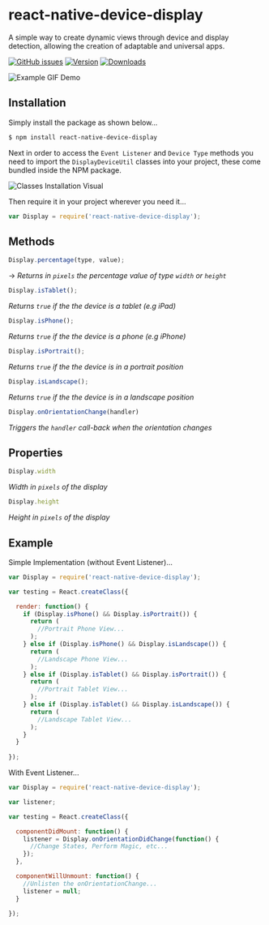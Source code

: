 # react-native-device-display
A simple way to create dynamic views through device and display detection, allowing the creation of adaptable and universal apps.

[![GitHub issues](https://img.shields.io/github/issues/kkjdaniel/react-native-device-display.svg)](https://github.com/kkjdaniel/react-native-device-display/issues)
[![Version](https://img.shields.io/npm/v/react-native-device-display.svg)](https://www.npmjs.com/package/react-native-device-display)
[![Downloads](https://img.shields.io/npm/dm/react-native-device-display.svg)](https://www.npmjs.com/package/react-native-device-display)


![Example GIF Demo](http://i.imgur.com/RKYZf3i.gif)

## Installation

Simply install the package as shown below...
```sh
$ npm install react-native-device-display
```

Next in order to access the `Event Listener` and `Device Type` methods you need to import the `DisplayDeviceUtil` classes into your project, these come bundled inside the NPM package.

![Classes Installation Visual](http://i.imgur.com/vT2qGfr.png)

Then require it in your project wherever you need it...
```javascript
var Display = require('react-native-device-display');
```

## Methods

```javascript
Display.percentage(type, value);
```

->   *Returns in `pixels` the percentage value of type `width` or `height`*

```javascript
Display.isTablet();
```

*Returns `true` if the the device is a tablet (e.g iPad)*

```javascript
Display.isPhone();
```

*Returns `true` if the the device is a phone (e.g iPhone)*

```javascript
Display.isPortrait();
```

*Returns `true` if the the device is in a portrait position*

```javascript
Display.isLandscape();
```

*Returns `true` if the the device is in a landscape position*

```javascript
Display.onOrientationChange(handler)
```

*Triggers the `handler` call-back when the orientation changes*

## Properties

```javascript
Display.width
```

*Width in `pixels` of the display*

```javascript
Display.height
```

*Height in `pixels` of the display*

## Example

Simple Implementation (without Event Listener)...

```javascript
var Display = require('react-native-device-display');

var testing = React.createClass({

  render: function() {
    if (Display.isPhone() && Display.isPortrait()) {
      return (
        //Portrait Phone View...
      );
    } else if (Display.isPhone() && Display.isLandscape()) {
      return (
        //Landscape Phone View...
      );
    } else if (Display.isTablet() && Display.isPortrait()) {
      return (
        //Portrait Tablet View...
      );
    } else if (Display.isTablet() && Display.isLandscape()) {
      return (
        //Landscape Tablet View...
      );
    }
  }
  
});
```

With Event Listener...

```javascript
var Display = require('react-native-device-display');

var listener;

var testing = React.createClass({

  componentDidMount: function() {
    listener = Display.onOrientationDidChange(function() {
      //Change States, Perform Magic, etc...
    });
  },

  componentWillUnmount: function() {
    //Unlisten the onOrientationChange...
    listener = null;
  }

});
```
